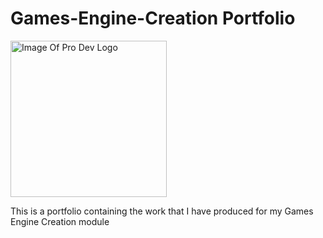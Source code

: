 # Games-Engine-Creation Portfolio
<img src="https://github.com/CoreyMeir/coreymeir.github.io/blob/main/images/L4GEC.jpg" alt="Image Of Pro Dev Logo" width="250" height="250">

This is a portfolio containing the work that I have produced for my Games Engine Creation module
